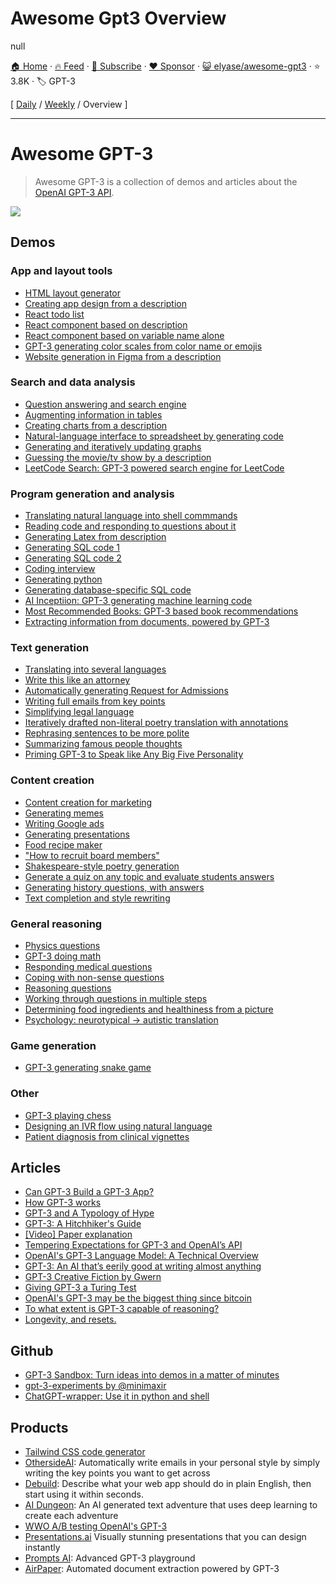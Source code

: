 # Awesome Gpt3 Overview

null

[🏠 Home](/README.md) · [🔥 Feed](https://www.trackawesomelist.com/elyase/awesome-gpt3/rss.xml) · [📮 Subscribe](https://trackawesomelist.us17.list-manage.com/subscribe?u=d2f0117aa829c83a63ec63c2f&id=36a103854c) · [❤️  Sponsor](https://github.com/sponsors/theowenyoung) · [😺 elyase/awesome-gpt3](https://github.com/elyase/awesome-gpt3) · ⭐ 3.8K · 🏷️ GPT-3

[ [Daily](/content/elyase/awesome-gpt3/README.md) / [Weekly](/content/elyase/awesome-gpt3/week/README.md) / Overview ]

---

# Awesome GPT-3

> Awesome GPT-3 is a collection of demos and articles about the [OpenAI GPT-3 API](https://openai.com/blog/openai-api/).

![](https://github.com/elyase/awesome-gpt3/raw/main/screenshot.png)

## Demos

### App and layout tools

*   [HTML layout generator](https://twitter.com/sharifshameem/status/1282676454690451457)
*   [Creating app design from a description](https://twitter.com/jsngr/status/1284511080715362304)
*   [React todo list](https://twitter.com/sharifshameem/status/1284421499915403264?s=09)
*   [React component based on description](https://twitter.com/sharifshameem/status/1284095222939451393)
*   [React component based on variable name alone](https://twitter.com/hturan/status/1282261783147958272)
*   [GPT-3 generating color scales from color name or emojis](https://twitter.com/hturan/status/1282381985642614790)
*   [Website generation in Figma from a description](https://twitter.com/jsngr/status/1287026808429383680)

### Search and data analysis

*   [Question answering and search engine](https://twitter.com/paraschopra/status/1284801028676653060)
*   [Augmenting information in tables](https://twitter.com/pavtalk/status/1285410751092416513)
*   [Creating charts from a description](https://twitter.com/nutanc/status/1285436266276745221)
*   [Natural-language interface to spreadsheet by generating code](https://twitter.com/itsyashdani/status/1285695850300219392)
*   [Generating and iteratively updating graphs](https://twitter.com/plotlygraphs/status/1286688715167936512)
*   [Guessing the movie/tv show by a description](https://www.linkedin.com/posts/mehdimabrouki_artificialintelligence-deeplearning-nlp-activity-6701068610695135232-uRur)
*   [LeetCode Search: GPT-3 powered search engine for LeetCode](https://www.linkedin.com/posts/girishjeyakumar_openai-gpt3-python-activity-6888291748725035008-R0WR)

### Program generation and analysis

*   [Translating natural language into shell commmands](https://twitter.com/harlandduman/status/1282132804034150400)
*   [Reading code and responding to questions about it](https://twitter.com/amasad/status/1285797739930869761)
*   [Generating Latex from description](https://twitter.com/sh_reya/status/1284746918959239168)
*   [Generating SQL code 1](https://twitter.com/aquariusacquah/status/1284706786247880705)
*   [Generating SQL code 2](https://twitter.com/FaraazNishtar/status/1285934622891667457)
*   [Coding interview](https://twitter.com/lacker/status/1279136788326432771/photo/1)
*   [Generating python](https://twitter.com/josephbrionesaz/status/1283097878223675392)
*   [Generating database-specific SQL code](https://twitter.com/FaraazNishtar/status/1285934622891667457)
*   [AI Inceptiion: GPT-3 generating machine learning code](https://twitter.com/mattshumer_/status/1287125015528341506)
*   [Most Recommended Books: GPT-3 based book recommendations](http://mostrecommendedbooks.com/gpt3)
*   [Extracting information from documents, powered by GPT-3](https://twitter.com/theaievangelist/status/1300862719969681411)

### Text generation

*   [Translating into several languages](https://www.johnfaben.com/blog/gpt-3-translations)
*   [Write this like an attorney](https://twitter.com/f_j_j_/status/1283349995144359937)
*   [Automatically generating Request for Admissions](https://twitter.com/f_j_j_/status/1284050844787200000)
*   [Writing full emails from key points](https://twitter.com/OthersideAI/status/1285776335638614017)
*   [Simplifying legal language](https://twitter.com/michaeltefula/status/1285505897108832257)
*   [Iteratively drafted non-literal poetry translation with annotations](https://imgur.com/a/3rmMVHC)
*   [Rephrasing sentences to be more polite](https://twitter.com/eturner303/status/1285342431244763136)
*   [Summarizing famous people thoughts](https://twitter.com/paraschopra/status/1284423233047900161)
*   [Priming GPT-3 to Speak like Any Big Five Personality](https://medium.com/intuitionmachine/priming-gpt-3-to-speak-like-any-big-five-personality-b610f5aca94f)

### Content creation

*   [Content creation for marketing](https://twitter.com/Siddharth87/status/1282823354567626754)
*   [Generating memes](https://twitter.com/wowitsmrinal/status/1287175391040290816)
*   [Writing Google ads](https://twitter.com/Siddharth87/status/1282823360825581568)
*   [Generating presentations](http://www.bemmu.com/gpt3-presentation)
*   [Food recipe maker](https://twitter.com/nutanc/status/1285602813385605120)
*   ["How to recruit board members"](https://twitter.com/zebulgar/status/1283927560435326976)
*   [Shakespeare-style poetry generation](https://twitter.com/Merzmensch/status/1282957710024159234)
*   [Generate a quiz on any topic and evaluate students answers](https://twitter.com/Learn_Awesome/status/1286189729826738176)
*   [Generating history questions, with answers](https://twitter.com/mckaywrigley/status/1285827683776004096)
*   [Text completion and style rewriting](https://twitter.com/IntuitMachine/status/1287050253103968257)

### General reasoning

*   [Physics questions](https://www.lesswrong.com/posts/L5JSMZQvkBAx9MD5A/to-what-extent-is-gpt-3-capable-of-reasoning)
*   [GPT-3 doing math](https://twitter.com/kleptid/status/1284069270603866113/photo/1)
*   [Responding medical questions](https://twitter.com/QasimMunye/status/1278750809094750211)
*   [Coping with non-sense questions](https://twitter.com/nicklovescode/status/1284050958977130497)
*   [Reasoning questions](https://www.reddit.com/r/MachineLearning/comments/hvssqn/d_gpt3_demos/fyylreb/)
*   [Working through questions in multiple steps](https://twitter.com/nnotm/status/1285915609952288770)
*   [Determining food ingredients and healthiness from a picture](https://twitter.com/lawderpaul/status/1284972517749338112)
*   [Psychology: neurotypical -> autistic translation](https://twitter.com/pmigdal/status/1287360452687781888)

### Game generation

*   [GPT-3 generating snake game](https://twitter.com/kugos0/status/1600794621730095104)

### Other

*   [GPT-3 playing chess](https://twitter.com/SRajdev/status/1287353220218662912)
*   [Designing an IVR flow using natural language](https://twitter.com/nutanc/status/1287801677542612992)
*   [Patient diagnosis from clinical vignettes](https://twitter.com/AndrewLBeam/status/1287772781480820737)

## Articles

*   [Can GPT-3 Build a GPT-3 App?](https://medium.com/swlh/can-gpt-3-build-a-gpt-3-app-dc4d17a5b351)
*   [How GPT-3 works](https://twitter.com/JayAlammar/status/1285498971960598529)
*   [GPT-3 and A Typology of Hype](https://pagestlabs.substack.com/p/gpt-3-and-a-typology-of-hype?s=09)
*   [GPT-3: A Hitchhiker's Guide](https://lambdalabs.com/blog/gpt-3/)
*   [\[Video\] Paper explanation](https://www.youtube.com/watch?v=SY5PvZrJhLE)
*   [Tempering Expectations for GPT-3 and OpenAI’s API](https://minimaxir.com/2020/07/gpt3-expectations/)
*   [OpenAI's GPT-3 Language Model: A Technical Overview](https://lambdalabs.com/blog/demystifying-gpt-3/)
*   [GPT-3: An AI that’s eerily good at writing almost anything](https://arr.am/2020/07/09/gpt-3-an-ai-thats-eerily-good-at-writing-almost-anything/)
*   [GPT-3 Creative Fiction by Gwern](https://www.gwern.net/GPT-3)
*   [Giving GPT-3 a Turing Test](http://lacker.io/ai/2020/07/06/giving-gpt-3-a-turing-test.html?s=09)
*   [OpenAI's GPT-3 may be the biggest thing since bitcoin](https://maraoz.com/2020/07/18/openai-gpt3/)
*   [To what extent is GPT-3 capable of reasoning?](https://www.lesswrong.com/posts/L5JSMZQvkBAx9MD5A/to-what-extent-is-gpt-3-capable-of-reasoning)
*   [Longevity, and resets.](https://minutes.substack.com/p/longevity-and-resets)

## Github

*   [GPT-3 Sandbox: Turn ideas into demos in a matter of minutes](https://github.com/shreyashankar/gpt3-sandbox)
*   [gpt-3-experiments by @minimaxir](https://github.com/minimaxir/gpt-3-experiments)
*   [ChatGPT-wrapper: Use it in python and shell](https://github.com/mmabrouk/chatgpt-wrapper)

## Products

*   [Tailwind CSS code generator](https://themesberg.com/blog/tailwind-css/gpt-3-tailwind-css-ai-code-generator)
*   [OthersideAI](https://twitter.com/OthersideAI): Automatically write emails in your personal style by simply writing the key points you want to get across
*   [Debuild](https://debuild.co): Describe what your web app should do in plain English, then start using it within seconds.
*   [AI Dungeon](https://play.aidungeon.io): An AI generated text adventure that uses deep learning to create each adventure
*   [WWO A/B testing OpenAI's GPT-3](https://vwo.com/ab-testing-openai-gpt-3/)
*   [Presentations.ai](https://presentations.ai) Visually stunning presentations
    that you can design instantly
*   [Prompts AI](https://prompts.ai): Advanced GPT-3 playground
*   [AirPaper](https://airpaper.ai/): Automated document extraction powered by GPT-3

